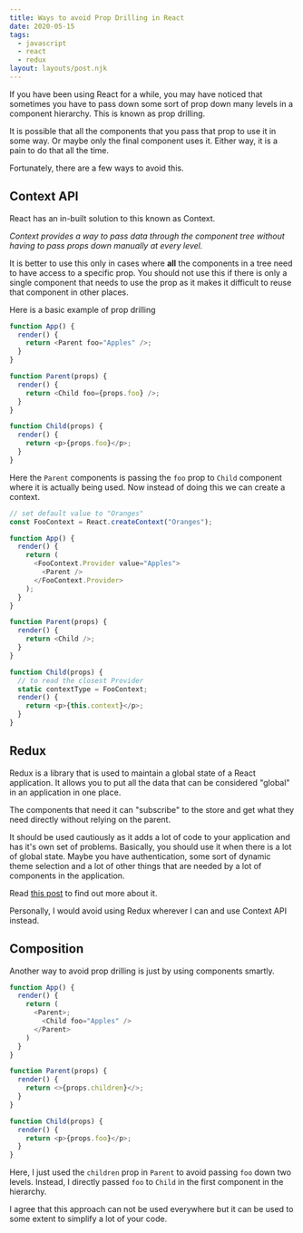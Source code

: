 ```yaml
---
title: Ways to avoid Prop Drilling in React
date: 2020-05-15
tags:
  - javascript
  - react
  - redux
layout: layouts/post.njk
---
```


If you have been using React for a while, you may have noticed that sometimes you have to pass down some sort of prop down many levels in a component hierarchy. This is known as prop drilling.

It is possible that all the components that you pass that prop to use it in some way. Or maybe only the final component uses it. Either way, it is a pain to do that all the time.

Fortunately, there are a few ways to avoid this.

## Context API

React has an in-built solution to this known as Context.

_Context provides a way to pass data through the component tree without having to pass props down manually at every level._

It is better to use this only in cases where **all** the components in a tree need to have access to a specific prop. You should not use this if there is only a single component that needs to use the prop as it makes it difficult to reuse that component in other places.

Here is a basic example of prop drilling

```js
function App() {
  render() {
    return <Parent foo="Apples" />;
  }
}

function Parent(props) {
  render() {
    return <Child foo={props.foo} />;
  }
}

function Child(props) {
  render() {
    return <p>{props.foo}</p>;
  }
}
```

Here the `Parent` components is passing the `foo` prop to `Child` component where it is actually being used. Now instead of doing this we can create a context.

```js
// set default value to "Oranges"
const FooContext = React.createContext("Oranges");

function App() {
  render() {
    return (
      <FooContext.Provider value="Apples">
        <Parent />
      </FooContext.Provider>
    );
  }
}

function Parent(props) {
  render() {
    return <Child />;
  }
}

function Child(props) {
  // to read the closest Provider
  static contextType = FooContext;
  render() {
    return <p>{this.context}</p>;
  }
}
```

## Redux

Redux is a library that is used to maintain a global state of a React application. It allows you to put all the data that can be considered "global" in an application in one place.

The components that need it can "subscribe" to the store and get what they need directly without relying on the parent.

It should be used cautiously as it adds a lot of code to your application and has it's own set of problems. Basically, you should use it when there is a lot of global state. Maybe you have authentication, some sort of dynamic theme selection and a lot of other things that are needed by a lot of components in the application.

Read [this post](/blog/react-vs-react-redux-a-comparison) to find out more about it.

Personally, I would avoid using Redux wherever I can and use Context API instead.

## Composition

Another way to avoid prop drilling is just by using components smartly.

```js
function App() {
  render() {
    return (
      <Parent>;
        <Child foo="Apples" />
      </Parent>
    )
  }
}

function Parent(props) {
  render() {
    return <>{props.children}</>;
  }
}

function Child(props) {
  render() {
    return <p>{props.foo}</p>;
  }
}
```

Here, I just used the `children` prop in `Parent` to avoid passing `foo` down two levels. Instead, I directly passed `foo` to `Child` in the first component in the hierarchy.

I agree that this approach can not be used everywhere but it can be used to some extent to simplify a lot of your code.
